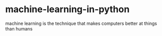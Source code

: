 # machine-learning-in-python
machine learning is the technique that makes computers better at things than humans


